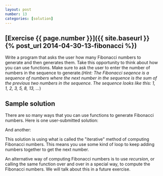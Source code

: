 ```yaml
---
layout: post
number: 13
categories: [solution]
---
```


## [Exercise {{ page.number }}]({{ site.baseurl }}{% post_url 2014-04-30-13-fibonacci %})

Write a program that asks the user how many Fibonacci numbers to generate and then generates them. Take this opportunity to think about how you can use functions. Make sure to ask the user to enter the number of numbers in the sequence to generate.(_Hint: The Fibonacci seqence is a sequence of numbers where the next number in the sequence is the sum of the previous two numbers in the sequence. The sequence looks like this: 1, 1, 2, 3, 5, 8, 13, ..._)

## Sample solution

There are so many ways that you can use functions to generate Fibonacci numbers. Here is one user-submitted solution:

<script src="https://gist.github.com/anonymous/d470f920048b0d879cb5.js"></script>

And another:

<script src="https://gist.github.com/avillareal98/3b29bb72e35d01bd5bf4.js"></script>

This solution is using what is called the "iterative" method of computing Fibonacci numbers. This means you use some kind of loop to keep adding numbers together to get the next number. 

An alternative way of computing Fibonacci numbers is to use *recursion*, or calling the same function over and over in a special way, to compute the Fibonacci numbers. We will talk about this in a future exercise.